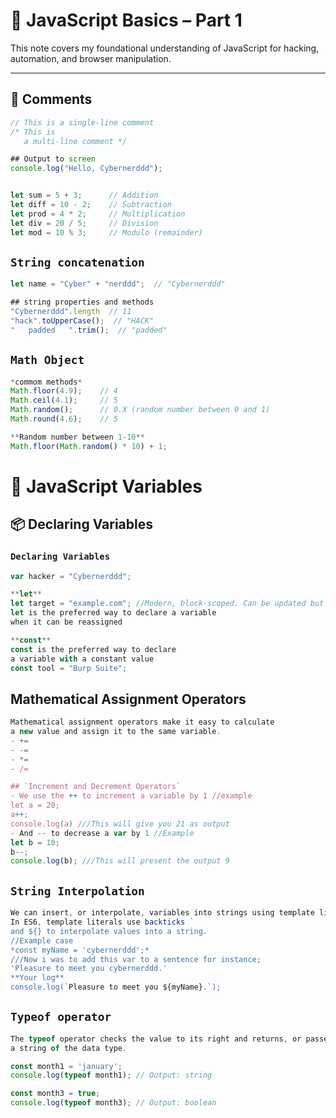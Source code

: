 # 🧠 JavaScript Basics – Part 1

This note covers my foundational understanding of JavaScript for hacking, automation, and browser manipulation.

---

## 📝 Comments

```javascript
// This is a single-line comment
/* This is
   a multi-line comment */

## Output to screen
console.log("Hello, Cybernerddd");


let sum = 5 + 3;      // Addition
let diff = 10 - 2;    // Subtraction
let prod = 4 * 2;     // Multiplication
let div = 20 / 5;     // Division
let mod = 10 % 3;     // Modulo (remainder)
```

## `String concatenation`
```javascript
let name = "Cyber" + "nerddd";  // "Cybernerddd"

## string properties and methods
"Cybernerddd".length  // 11
"hack".toUpperCase();  // "HACK"
"   padded   ".trim();  // "padded"

```

## `Math Object`
```javascript
*commom methods*
Math.floor(4.9);    // 4
Math.ceil(4.1);     // 5
Math.random();      // 0.X (random number between 0 and 1)
Math.round(4.6);    // 5

**Random number between 1-10**
Math.floor(Math.random() * 10) + 1;
```

# 🔢 JavaScript Variables

## 📦 Declaring Variables


### `Declaring Variables`
```javascript
var hacker = "Cybernerddd";

**let**
let target = "example.com"; //Modern, block-scoped. Can be updated but not redeclared
let is the preferred way to declare a variable 
when it can be reassigned

**const**
const is the preferred way to declare 
a variable with a constant value
const tool = "Burp Suite";

```

## Mathematical Assignment Operators
```javascript
Mathematical assignment operators make it easy to calculate 
a new value and assign it to the same variable.
- +=
- -=
- *=
- /=

## `Increment and Decrement Operators`
- We use the ++ to increment a variable by 1 //example
let a = 20;
a++;
console.log(a) ///This will give you 21 as output
- And -- to decrease a var by 1 //Example
let b = 10;
b--;
console.log(b); ///This will present the output 9

```

## `String Interpolation`
```javascript
We can insert, or interpolate, variables into strings using template literals.
In ES6, template literals use backticks ` 
and ${} to interpolate values into a string.
//Example case
*const myName = 'cybernerddd';*
///Now i was to add this var to a sentence for instance;
'Pleasure to meet you cybernerddd.'
**Your log**
console.log(`Pleasure to meet you ${myName}.`);
```

## `Typeof operator`
```javascript
The typeof operator checks the value to its right and returns, or passes back, 
a string of the data type.

const month1 = 'january';
console.log(typeof month1); // Output: string

const month3 = true; 
console.log(typeof month3); // Output: boolean
```